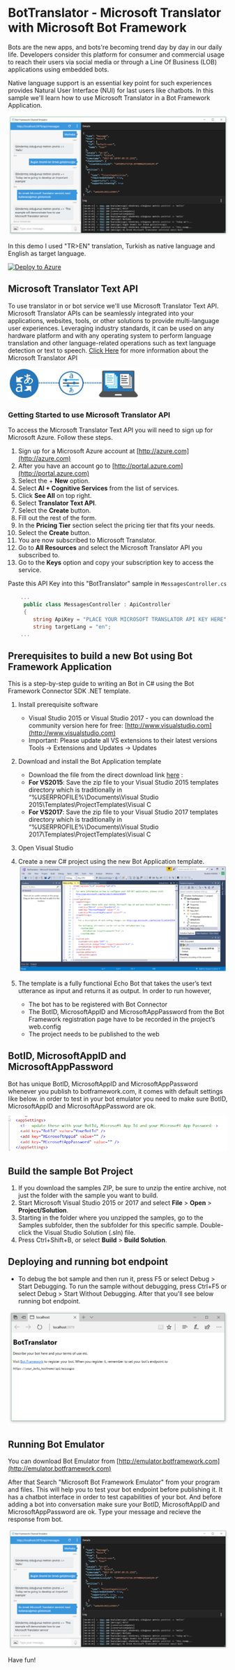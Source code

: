 # BotTranslator - Microsoft Translator with Microsoft Bot Framework

Bots are the new apps, and bots're becoming trend day by day in our daily life. Developers consider this platform for consumer and commercial usage to reach their users via social media or through a Line Of Business (LOB) applications using embedded bots.

Native language support is an essential key point for such experiences provides Natural User Interface (NUI) for last users like chatbots. In this sample we'll learn how to use Microsoft Translator in a Bot Framework Application.

![](Screenshots/BotEmulator.png)


In this demo I used "TR>EN" translation, Turkish as native language and English as target language.

[![Deploy to Azure][Deploy Button]][Deploy BotTranslator]

[Deploy Button]: https://azuredeploy.net/deploybutton.png
[Deploy BotTranslator]: https://azuredeploy.net

## Microsoft Translator Text API
To use translator in or bot service we'll use Microsoft Translator Text API. Microsoft Translator APIs can be seamlessly integrated into your applications, websites, tools, or other solutions to provide multi-language user experiences. Leveraging industry standards, it can be used on any hardware platform and with any operating system to perform language translation and other language-related operations such as text language detection or text to speech. [Click Here](https://www.microsoft.com/en-us/translator) for more information about the Microsoft Translator API


<img src="Screenshots/CustomTranslationSystems.png" width="300" alt="Microsoft Translator with BotFramework"> 

### Getting Started to use Microsoft Translator API
To access the Microsoft Translator Text API you will need to sign up for Microsoft Azure. Follow these steps.
1. Sign up for a Microsoft Azure account at [http://azure.com](http://azure.com)
1. After you have an account go to [http://portal.azure.com](http://portal.azure.com)
1. Select the + **New** option.
1. Select **AI + Cognitive Services** from the list of services.
1. Click **See All** on top right.
1. Select **Translator Text API**.
1. Select the **Create** button.
1. Fill out the rest of the form. 
1. In the **Pricing Tier** section select the pricing tier that fits your needs.
1. Select the **Create** button.
1. You are now subscribed to Microsoft Translator.
1. Go to **All Resources** and select the Microsoft Translator API you subscribed to.
1. Go to the **Keys** option and copy your subscription key to access the service.

Paste this API Key into this "BotTranslator" sample in `MessagesController.cs`
```cs
    ...
     public class MessagesController : ApiController
     {
        string ApiKey = "PLACE YOUR MICROSOFT TRANSLATOR API KEY HERE";
        string targetLang = "en";
    ...
```

## Prerequisites to build a new Bot using Bot Framework Application
This is a step-by-step guide to writing an Bot in C# using the Bot Framework Connector SDK .NET template.

1. Install prerequisite software
    * Visual Studio 2015 or Visual Studio 2017  - you can download the community version here for free: [http://www.visualstudio.com](http://www.visualstudio.com)
    * Important: Please update all VS extensions to their latest versions Tools -> Extensions and Updates -> Updates

2. Download and install the Bot Application template 
    * Download the file from the direct download link [here](http://aka.ms/bf-bc-vstemplate) :
    * **For VS2015**: Save the zip file to your Visual Studio 2015 templates directory which is traditionally in “%USERPROFILE%\Documents\Visual Studio 2015\Templates\ProjectTemplates\Visual C
    * **For VS2017**: Save the zip file to your Visual Studio 2017 templates directory which is traditionally in “%USERPROFILE%\Documents\Visual Studio 2017\Templates\ProjectTemplates\Visual C

3. Open Visual Studio

4. Create a new C# project using the new Bot Application template.
![](Screenshots/VSBotTemplate.png)

5. The template is a fully functional Echo Bot that takes the user’s text utterance as input and returns it as output. In order to run however, 
    * The bot has to be registered with Bot Connector
    * The BotID, MicrosoftAppID and MicrosoftAppPassword from the Bot Framework registration page have to be recorded in the project’s web.config
    * The project needs to be published to the web

## BotID, MicrosoftAppID and MicrosoftAppPassword
Bot has unique BotID, MicrosoftAppID and MicrosoftAppPassword whenever you publish to botframework.com, it comes with default settings like below. in order to test in your bot emulator you need to make sure BotID, MicrosoftAppID and MicrosoftAppPassword are ok.

![](Screenshots/VSBotWebConfig.png) 

## Build the sample Bot Project
1. If you download the samples ZIP, be sure to unzip the entire archive, not just the folder with the sample you want to build. 
2. Start Microsoft Visual Studio 2015 or 2017 and select **File** \> **Open** \> **Project/Solution**.
3. Starting in the folder where you unzipped the samples, go to the Samples subfolder, then the subfolder for this specific sample. Double-click the Visual Studio Solution (.sln) file.
4. Press Ctrl+Shift+B, or select **Build** \> **Build Solution**.

## Deploying and running bot endpoint
- To debug the bot sample and then run it, press F5 or select Debug >  Start Debugging. To run the sample without debugging, press Ctrl+F5 or select Debug > Start Without Debugging. After that you'll see below running bot endpoint.

![](Screenshots/botapprun.png)

## Running Bot Emulator
You can download Bot Emulator from [http://emulator.botframework.com](http://emulator.botframework.com)

After that Search "Microsoft Bot Framework Emulator" from your program and files. This will help you to test your bot endpoint before publishing it. It has a chatbot interface in order to test capabilities of your bot. And before adding a bot into conversation make sure your BotID, MicrosoftAppID and MicrosoftAppPassword are ok. Type your message and recieve the response from bot.

![](Screenshots/botemulator.png)

Have fun!